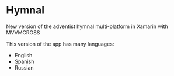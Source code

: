 # Hymnal
New version of the adventist hymnal multi-platform in Xamarin with MVVMCROSS

This version of the app has many languages:
- English
- Spanish
- Russian